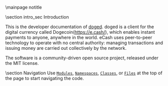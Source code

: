 \mainpage notitle

\section intro_sec Introduction

This is the developer documentation of [doged](https://www.bitcoinabc.org/).
doged is a client for the digital currency called Dogecoin(https://e.cash/),
which enables instant payments to anyone, anywhere in the world. eCash uses
peer-to-peer technology to operate with no central authority: managing
transactions and issuing money are carried out collectively by the network.

The software is a community-driven open source project, released under the
MIT license.

\section Navigation
Use <a href="modules.html"><code>Modules</code></a>,
<a href="namespaces.html"><code>Namespaces</code></a>,
<a href="classes.html"><code>Classes</code></a>, or
<a href="files.html"><code>Files</code></a> at the top of the page
to start navigating the code.

